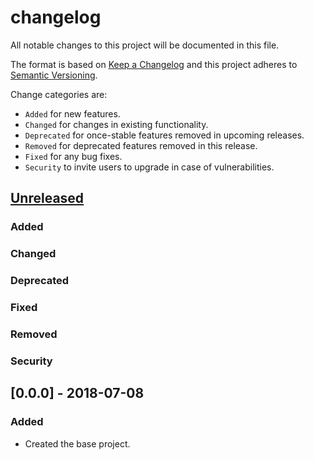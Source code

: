 # changelog

All notable changes to this project will be documented in this file.

The format is based on [Keep a Changelog](http://keepachangelog.com/en/1.0.0/)
and this project adheres to [Semantic Versioning](http://semver.org/spec/v2.0.0.html).

Change categories are:

* `Added` for new features.
* `Changed` for changes in existing functionality.
* `Deprecated` for once-stable features removed in upcoming releases.
* `Removed` for deprecated features removed in this release.
* `Fixed` for any bug fixes.
* `Security` to invite users to upgrade in case of vulnerabilities.

## [Unreleased]
### Added
### Changed
### Deprecated
### Fixed
### Removed
### Security

## [0.0.0] - 2018-07-08
### Added
- Created the base project.

[Unreleased]: https://github.com/saibotsivad/validate-openapi-request/compare/v0.0.0...HEAD
[0.0.1]: https://github.com/saibotsivad/validate-openapi-request/compare/v0.0.0...v0.0.1
